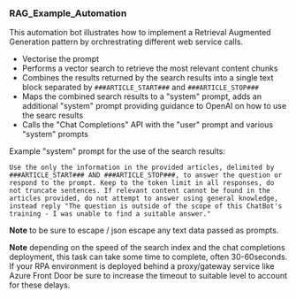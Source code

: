 ### RAG_Example_Automation
This automation bot illustrates how to implement a Retrieval Augmented Generation pattern by orchrestrating different web service calls.

 - Vectorise the prompt
 - Performs a vector search to retrieve the most relevant content chunks
 - Combines the results returned by the search results into a single text block separated by `###ARTICLE_START###` and `###ARTICLE_STOP###`
 - Maps the combined search results to a "system" prompt, adds an additional "system" prompt providing guidance to OpenAI on how to use the searc results
 - Calls the "Chat Completions" API with the "user" prompt and various "system" prompts

Example "system" prompt for the use of the search results:

```
Use the only the information in the provided articles, delimited by ###ARTICLE_START### AND ###ARTICLE_STOP###, to answer the question or respond to the prompt. Keep to the token limit in all responses, do not truncate sentences. If relevant content cannot be found in the articles provided, do not attempt to answer using general knowledge, instead reply "The question is outside of the scope of this ChatBot's training - I was unable to find a suitable answer."
```

**Note** to be sure to escape / json escape any text data passed as prompts.

**Note** depending on the speed of the search index and the chat completions deployment, this task can take some time to complete, often 30-60seconds. If your RPA environment is deployed behind a proxy/gateway service like Azure Front Door be sure to increase the timeout to suitable level to account for these delays.

